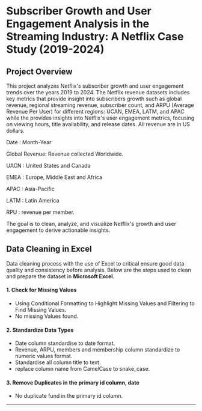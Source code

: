 # Subscriber Growth and User Engagement Analysis in the Streaming Industry: A Netflix Case Study (2019-2024)

## Project Overview
This project analyzes Netflix's subscriber growth and user engagement trends over the years 2019 to 2024. The Netflix revenue datasets includes key metrics that provide insight into subscribers growth such as global revenue, regional streaming revenue, subscriber count, and ARPU (Average Revenue Per User) for different regions: UCAN, EMEA, LATM, and APAC while the provides insights into Netflix's user engagement metrics, focusing on viewing hours, title availability, and release dates. All revenue are in US dollars.

Date : Month-Year

Global Revenue: Revenue collected Worldwide.

UACN : United States and Canada

EMEA : Europe, Middle East and Africa

APAC : Asia-Pacific

LATM : Latin America

RPU : revenue per member.

The goal is to clean, analyze, and visualize Netflix's growth and user engagement to derive actionable insights.
## Data Cleaning in Excel
Data cleaning process with the use of Excel to critical ensure good data quality and consistency before analysis. Below are the steps used to clean and prepare the dataset in **Microsoft Excel**.

#### 1. **Check for Missing Values**
   - Using Conditional Formatting to Highlight Missing Values and Filtering to Find Missing Values.
   - No missing Values found.
#### 2. **Standardize Data Types**
   - Date column standardise to date format.
   - Revenue, ARPU, members and membership column standardize to numeric values format.
   - Standardise all column title to text.
   - replace column name from CamelCase to snake_case.
#### 3. **Remove Duplicates in the primary id column, date**
   - No duplicate fund in the primary id column.

---
